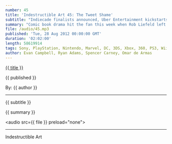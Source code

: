 ```yaml
---
number: 45
title: 'Indestructible Art 45: The Tweet Shame'
subtitle: "Indiecade finalists announced, Uber Entertainment kickstarts a new RTS game, RE6 doubles down on multiplayer stat tracking. Ed Brubaker is leaving Marvel, Geoff Johns may leave Aquaman but confirmed on JLA, Rob Liefeld makes people mad on twitter."
summary: "Comic book drama hit the fan this week when Rob Liefeld left DC then proceeded to post some heated tweets about DC's editorial process. Ryan and Spencer break down what makes Liefeld such a controversial dude and then sigh in relief as Avengers vs Xmen begins to end. IndieCade is just around the corner and the finalists for the festival have been announced! Evan gets excited about the prospect of the NeoGeoX and Omar feels feels that a $109 for a Kinect may be worth the price of entry for Double Fines new Happy Action TV"
file: /audio/45.mp3
published: 'Tue, 28 Aug 2012 00:00:00 GMT'
duration: '02:02:00'
length: 58619914
tags: Sony, PlayStation, Nintendo, Marvel, DC, 3DS, Xbox, 360, PS3, Wii, PSN, XBLA, Video Games, Comics, Games, Indestructible Art, IndieCade, Dust: An Elysian Tale, Wikipad, NeoGeo, Brubaker, Justice League, Rob Liefeld, Geoff Johns, Aquaman, Resident Evil 6
author: Evan Campbell, Ryan Adams, Spencer Carney, Omar de Armas
---
```


<a href="../episodes/{{ number }}.html" class='postTitleLink'><p class='postTitle'>{{ title }}</p></a>
<p class='postPublished'>{{ published }}</p>
<p class='postAuthor'>By: {{ author }}</p>
<hr>
{{ subtitle }}  
  
{{ summary }}  

<audio src={{ file }} preload="none"></audio>

- - -
Indestructible Art
